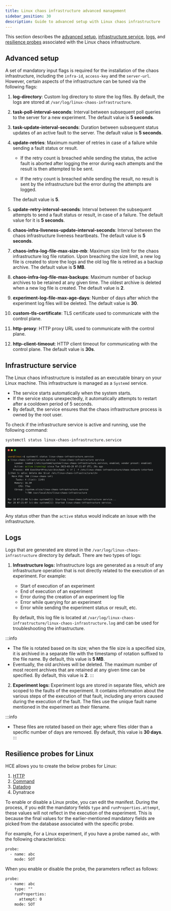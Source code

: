 ```yaml
---
title: Linux chaos infrastructure advanced management
sidebar_position: 30
description: Guide to advanced setup with Linux chaos infrastructure
---
```

This section describes the [advanced setup](#advanced-setup), [infrastructure service](#infrastructure-service), [logs](#logs), and [resilience probes](#resilience-probes-for-linux) associated with the Linux chaos infrastructure.

## Advanced setup
A set of mandatory input flags is required for the installation of the chaos infrastructure, including the `infra-id`, `access-key` and the `server-url`. However, certain aspects of the infrastructure can be tuned via the following flags:
1. **log-directory**: Custom log directory to store the log files. By default, the logs are stored at `/var/log/linux-chaos-infrastructure`.
2. **task-poll-interval-seconds**: Interval between subsequent poll queries to the server for a new experiment. The default value is **5 seconds**.
3. **task-update-interval-seconds**: Duration between subsequent status updates of an active fault to the server. The default value is **5 seconds**.
4. **update-retries**: Maximum number of retries in case of a failure while sending a fault status or result.

    * If the retry count is breached while sending the status, the active fault is aborted after logging the error during each attempts and the result is then attempted to be sent.

    * If the retry count is breached while sending the result, no result is sent by the infrastructure but the error during the attempts are logged.

    The default value is **5**.

5. **update-retry-interval-seconds**: Interval between the subsequent attempts to send a fault status or result, in case of a failure. The default value for it is **5 seconds**.
6. **chaos-infra-liveness-update-interval-seconds**: Interval between the chaos infrastructure liveness heartbeats. The default value is **5 seconds**.
7. **chaos-infra-log-file-max-size-mb**: Maximum size limit for the chaos infrastructure log file rotation. Upon breaching the size limit, a new log file is created to store the logs and the old log file is retired as a backup archive. The default value is **5 MB**.
8. **chaos-infra-log-file-max-backups**: Maximum number of backup archives to be retained at any given time. The oldest archive is deleted when a new log file is created. The default value is **2**.
9. **experiment-log-file-max-age-days**: Number of days after which the experiment log files will be deleted. The default value is **30**.
10. **custom-tls-certificate**: TLS certificate used to communicate with the control plane.
11. **http-proxy**: HTTP proxy URL used to communicate with the control plane.
12. **http-client-timeout**: HTTP client timeout for communicating with the control plane. The default value is **30s**.

## Infrastructure service
The Linux chaos infrastructure is installed as an executable binary on your Linux machine. This infrastructure is managed as a `Systemd` service.
- The service starts automatically when the system starts.
- If the service stops unexpectedly, it automatically attempts to restart after a cooldown period of 5 seconds.
- By default, the service ensures that the chaos infrastructure process is owned by the root user.

To check if the infrastructure service is active and running, use the following command: 
```
systemctl status linux-chaos-infrastructure.service
```
![Terminal](./static/linux-chaos-infrastructure-advanced-management/terminal.png)

Any status other than the `active` status would indicate an issue with the infrastructure.

## Logs
Logs that are generated are stored in the `/var/log/linux-chaos-infrastructure` directory by default. There are two types of logs:
1. **Infrastructure logs:** Infrastructure logs are generated as a result of any infrastructure operation that is not directly related to the execution of an experiment. For example:
    - Start of execution of an experiment
    - End of execution of an experiment
    - Error during the creation of an experiment log file
    - Error while querying for an experiment
    - Error while sending the experiment status or result, etc.

    By default, this log file is located at `/var/log/linux-chaos-infrastructure/linux-chaos-infrastructure.log` and can be used for troubleshooting the infrastructure.

:::info
- The file is rotated based on its size; when the file size is a specified size, it is archived in a separate file with the timestamp of rotation suffixed to the file name. By default, this value is **5 MB**.
- Eventually, the old archives will be deleted. The maximum number of most recent archives that are retained at any given time can be specified. By default, this value is **2**.
:::

2. **Experiment logs:** Experiment logs are stored in separate files, which are scoped to the faults of the experiment. It contains information about the various steps of the execution of that fault, including any errors caused during the execution of the fault. The files use the unique fault name mentioned in the experiment as their filename.

:::info
- These files are rotated based on their age; where files older than a specific number of days are removed. By default, this value is **30 days**.
:::

## Resilience probes for Linux

HCE allows you to create the below probes for Linux:

1. [HTTP](/docs/chaos-engineering/technical-reference/probes/http-probe)
2. [Command](/docs/chaos-engineering/technical-reference/probes/cmd-probe)
3. [Datadog](/docs/chaos-engineering/technical-reference/probes/datadog-probe)
4. Dynatrace

To enable or disable a Linux probe, you can edit the manifest. During the process, if you edit the mandatory fields `type` and `runProperties.attempt`, these values will not reflect in the execution of the experiment. This is because the final values for the earlier-mentioned mandatory fields are picked from the database associated with the specific probe.

For example,
For a Linux experiment, if you have a probe named `abc`, with the following characteristics:

```
probe:
  - name: abc
    mode: SOT
```

When you enable or disable the probe, the parameters reflect as follows:

```
probe:
  - name: abc
    type: ""
    runProperties:
      attempt: 0
    mode: SOT
```
